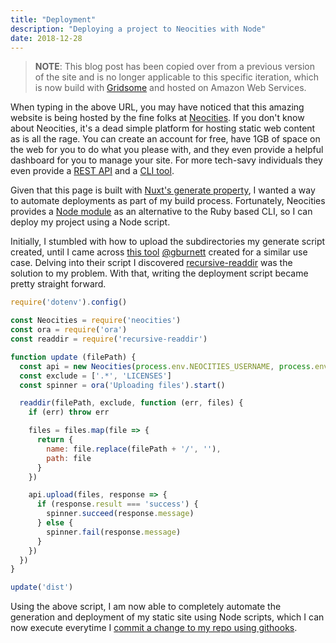 ```yaml
---
title: "Deployment"
description: "Deploying a project to Neocities with Node"
date: 2018-12-28
---
```


> **NOTE**: This blog post has been copied over from a previous version of the site and is no longer applicable to this specific iteration, which is now build with [Gridsome](https://gridsome.org) and hosted on Amazon Web Services.

When typing in the above URL, you may have noticed that this amazing website is being hosted by the fine folks at [Neocities](https://neocities.org/). If you don't know about Neocities, it's a dead simple platform for hosting static web content as is all the rage. You can create an account for free, have 1GB of space on the web for you to do what you please with, and they even provide a helpful dashboard for you to manage your site. For more tech-savy individuals they even provide a [REST API](https://neocities.org/api) and a [CLI tool](https://neocities.org/cli).

Given that this page is built with [Nuxt's generate property](https://nuxtjs.org/api/configuration-generate/), I wanted a way to automate deployments as part of my build process. Fortunately, Neocities provides a [Node module](https://www.npmjs.com/package/neocities) as an alternative to the Ruby based CLI, so I can deploy my project using a Node script.

Initially, I stumbled with how to upload the subdirectories my generate script created, until I came across [this tool](https://github.com/gburnett/neocities-upload) [@gburnett](https://github.com/gburnett) created for a similar use case. Delving into their script I discovered [recursive-readdir](https://www.npmjs.com/package/recursive-readdir) was the solution to my problem. With that, writing the deployment script became pretty straight forward.

```js
require('dotenv').config()

const Neocities = require('neocities')
const ora = require('ora')
const readdir = require('recursive-readdir')

function update (filePath) {
  const api = new Neocities(process.env.NEOCITIES_USERNAME, process.env.NEOCITIES_PASSWORD)
  const exclude = ['.*', 'LICENSES']
  const spinner = ora('Uploading files').start()

  readdir(filePath, exclude, function (err, files) {
    if (err) throw err

    files = files.map(file => {
      return {
        name: file.replace(filePath + '/', ''),
        path: file
      }
    })

    api.upload(files, response => {
      if (response.result === 'success') {
        spinner.succeed(response.message)
      } else {
        spinner.fail(response.message)
      }
    })
  })
}

update('dist')
```

Using the above script, I am now able to completely automate the generation and deployment of my static site using Node scripts, which I can now execute everytime I [commit a change to my repo using githooks](https://github.com/typicode/husky).
